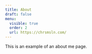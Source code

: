 ```yaml
---
title: About
draft: false
menu:
  visible: true
  order: 2
  url: https://chrsmsln.com/
---
```


This is an example of an about me page.
